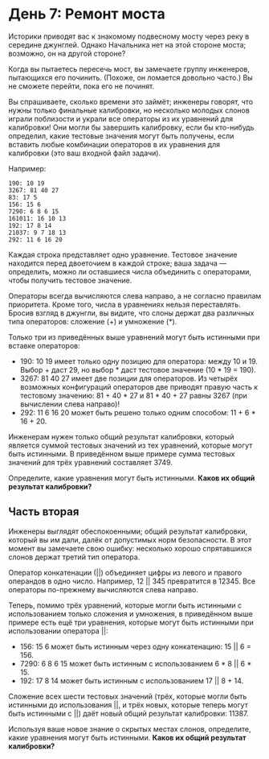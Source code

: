 # День 7: Ремонт моста

Историки приводят вас к знакомому подвесному мосту через реку в середине джунглей. Однако Начальника нет на этой стороне моста; возможно, он на другой стороне?

Когда вы пытаетесь пересечь мост, вы замечаете группу инженеров, пытающихся его починить. (Похоже, он ломается довольно часто.) Вы не сможете перейти, пока его не починят.

Вы спрашиваете, сколько времени это займёт; инженеры говорят, что нужны только финальные калибровки, но несколько молодых слонов играли поблизости и украли все операторы из их уравнений для калибровки! Они могли бы завершить калибровку, если бы кто-нибудь определил, какие тестовые значения могут быть получены, если вставить любые комбинации операторов в их уравнения для калибровки (это ваш входной файл задачи).

Например:

```
190: 10 19
3267: 81 40 27
83: 17 5
156: 15 6
7290: 6 8 6 15
161011: 16 10 13
192: 17 8 14
21037: 9 7 18 13
292: 11 6 16 20
```

Каждая строка представляет одно уравнение. Тестовое значение находится перед двоеточием в каждой строке; ваша задача — определить, можно ли оставшиеся числа объединить с операторами, чтобы получить тестовое значение.

Операторы всегда вычисляются слева направо, а не согласно правилам приоритета. Кроме того, числа в уравнениях нельзя переставлять. Бросив взгляд в джунгли, вы видите, что слоны держат два различных типа операторов: сложение (+) и умножение (*).

Только три из приведённых выше уравнений могут быть истинными при вставке операторов:

- 190: 10 19 имеет только одну позицию для оператора: между 10 и 19. Выбор + даст 29, но выбор * даст тестовое значение (10 * 19 = 190).
- 3267: 81 40 27 имеет две позиции для операторов. Из четырёх возможных конфигураций операторов две приводят правую часть к тестовому значению: 81 + 40 * 27 и 81 * 40 + 27 равны 3267 (при вычислении слева направо)!
- 292: 11 6 16 20 может быть решено только одним способом: 11 + 6 * 16 + 20.

Инженерам нужен только общий результат калибровки, который является суммой тестовых значений из тех уравнений, которые могут быть истинными. В приведённом выше примере сумма тестовых значений для трёх уравнений составляет 3749.

Определите, какие уравнения могут быть истинными. **Каков их общий результат калибровки?**

## Часть вторая

Инженеры выглядят обеспокоенными; общий результат калибровки, который вы им дали, далёк от допустимых норм безопасности. В этот момент вы замечаете свою ошибку: несколько хорошо спрятавшихся слонов держат третий тип оператора.

Оператор конкатенации (||) объединяет цифры из левого и правого операндов в одно число. Например, 12 || 345 превратится в 12345. Все операторы по-прежнему вычисляются слева направо.

Теперь, помимо трёх уравнений, которые могли быть истинными с использованием только сложения и умножения, в приведённом выше примере есть ещё три уравнения, которые могут быть истинными при использовании оператора ||:

- 156: 15 6 может быть истинным через одну конкатенацию: 15 || 6 = 156.
- 7290: 6 8 6 15 может быть истинным с использованием 6 * 8 || 6 * 15.
- 192: 17 8 14 может быть истинным с использованием 17 || 8 + 14.

Сложение всех шести тестовых значений (трёх, которые могли быть истинными до использования ||, и трёх новых, которые теперь могут быть истинными с ||) даёт новый общий результат калибровки: 11387.

Используя ваше новое знание о скрытых местах слонов, определите, какие уравнения могут быть истинными. **Каков их общий результат калибровки?**